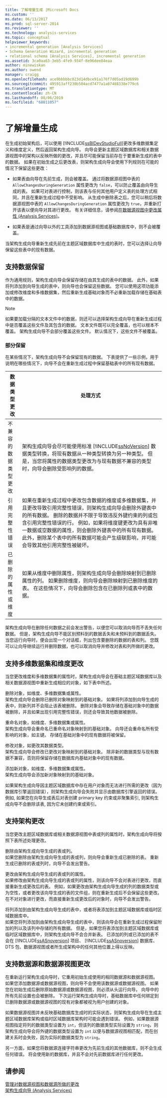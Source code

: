 ```yaml
---
title: 了解增量生成 |Microsoft Docs
ms.custom: ''
ms.date: 06/13/2017
ms.prod: sql-server-2014
ms.reviewer: ''
ms.technology: analysis-services
ms.topic: conceptual
helpviewer_keywords:
- incremental generation [Analysis Services]
- Schema Generation Wizard, incremental generation
- relational schema [Analysis Services], incremental generation
ms.assetid: 3ca0aa63-3eb5-4fe9-934f-8e96dee84eaa
author: minewiskan
ms.author: owend
manager: craigg
ms.openlocfilehash: ace9bbbbbc023d14dbce91a176f7d05ad19d699b
ms.sourcegitcommit: 495913aff230b504acd7477a1a07488338e779c6
ms.translationtype: MT
ms.contentlocale: zh-CN
ms.lasthandoff: 08/06/2019
ms.locfileid: "68811057"
---
```

# <a name="understanding-incremental-generation"></a>了解增量生成
  在生成初始架构后，可以使用 [!INCLUDE[ssBIDevStudioFull](../../includes/ssbidevstudiofull-md.md)]更改多维数据集定义和维度定义，然后返回架构生成向导。 向导会更新主题区域数据库和相关数据源视图中的架构以反映所做的更改，并且尽可能保留当前存在于要重新生成的表中的数据。 如果在初始生成之后更改表，则架构生成向导会使用下列规则在可能的情况下保留这些更改：  
  
-   如果表由向导在先前生成，则会被覆盖。 通过将数据源视图中表的 `AllowChangesDuringGeneration` 属性更改为 `false`，可以防止覆盖由向导生成的表。 如果可对表进行控制，则该表与任何其他用户定义表的处理方式相同，并且在重新生成过程中不受影响。 从生成中删除表之后，您可以稍后将数据源视图中表的 `AllowChangesDuringGeneration` 属性更改为 `true`，并重新打开该表以便向导对其进行更改。 有关详细信息，请参阅[在数据源视图中更改属性 (Analysis Services)](change-properties-in-a-data-source-view-analysis-services.md)。  
  
-   如果表是通过向导以外的工具添加到数据源视图或基础数据库中，则不会被覆盖。  
  
 当架构生成向导重新生成先前在主题区域数据库中生成的表时，您可以选择让向导保留这些表中的现有数据。  
  
## <a name="supporting-data-preservation"></a>支持数据保留  
 作为通用规则，架构生成向导会保留存储在由其生成的表中的数据。 此外，如果将列添加到向导生成的表中，则向导也会保留这些数据。 您可以使用这项功能添加或修改维度和多维数据集，然后重新生成基础对象而不必重新加载存储在基础表中的数据。  
  
> [!NOTE]  
>  如果要加载分隔的文本文件中的数据，则还可以选择架构生成向导在重新生成过程中是否覆盖这些文件及其包含的数据。 文本文件既可以完全覆盖，也可以根本不覆盖。 架构生成向导不会部分覆盖这些文件。 默认情况下，这些文件不被覆盖。  
  
### <a name="partial-preservation"></a>部分保留  
 在某些情况下，架构生成向导不会保留现有的数据。 下表提供了一些示例，用于说明在哪些情况下，向导不会在重新生成过程中保留基础表中的所有现有数据。  
  
|数据类型更改|处理方式|  
|-------------------------|---------------|  
|不兼容的数据类型更改|架构生成向导会尽可能使用标准 [!INCLUDE[ssNoVersion](../../includes/ssnoversion-md.md)] 数据类型转换，将现有数据从一种类型转换为另一种类型。 但是，当您将属性的数据类型更改为与现有数据不兼容的类型时，向导会删除受影响列的数据。|  
|引用完整性错误|如果在重新生成过程中更改包含数据的维度或多维数据集，并且更改导致引用完整性错误，则架构生成向导会删除外键表中的所有数据。 删除的数据并不限于导致违反外键约束的列或包含引用完整性错误的行。 例如，如果将维度键更改为具有非唯一数据或空数据的属性，则会删除外键表中的所有现有数据。 此外，删除某个表中的所有数据可能会产生级联影响，并可能会导致其他引用完整性被破坏。|  
|已删除的属性或维度|如果从维度中删除属性，则架构生成向导会删除映射到已删除属性的列。 如果删除维度，则向导会删除映射到已删除维度的表。 在这些情况下，向导会删除包含在已删除列或表中的数据。|  
  
 架构生成向导在删除任何数据之前会发出警告，以便您可以取消向导而不丢失任何数据。 但是，架构生成向导不能区别预料到的数据丢失和未预料到的数据丢失。 当您运行向导时，便会出现一个对话框，列出包含要删除的数据的表和列。 您既可以让向导继续运行并删除数据，也可以取消向导并修改对表和列所做的更改。  
  
## <a name="supporting-cube-and-dimension-changes"></a>支持多维数据集和维度更改  
 当您更改维度和多维数据集的属性时，架构生成向导会在基础主题区域数据库以及相关数据源视图中重新生成相应的对象，如下表中所述。  
  
 删除对象，如维度、多维数据集或属性。  
 架构生成向导会删除已删除对象映射到的基础对象。 如果将列添加到向导生成的表中，则新列并不会阻止该表被删除。 删除对象会导致存储在基础对象中的数据被删除，并且如果出现引用完整性错误，则还会导致其他数据被删除。  
  
 重命名对象，如维度、多维数据集或属性。  
 架构生成向导会重命名已重命名对象映射到的基础对象。 向导还会重命名所有受影响的对象，如主键。 存储在基础对象中的现有数据将被保留。  
  
 修改对象，如更改其数据类型。  
 架构生成向导会修改已更改对象映射到的基础对象。 除非新的数据类型与现有数据不兼容，否则将保留存储在数据库内基础对象中的现有数据。  
  
 添加新对象，如维度、多维数据集或属性。  
 架构生成向导会添加新对象映射到的基础对象。  
  
 如果架构生成向导因主题区域数据库中存在用户对象而无法进行所需的更改（因为数据库引擎返回错误），则架构生成向导会失败并显示由数据库引擎返回的错误。 例如, 如果您在向导生成表后对表创建 primary key 约束或非聚集索引, 则架构生成向导不会删除该表, 因为它未创建约束或索引。  
  
## <a name="supporting-schema-changes"></a>支持架构更改  
 当您更改主题区域数据库或相关数据源视图中表或列的属性时，架构生成向导将按照下表所述处理更改。  
  
 删除由架构生成向导生成的表或列。  
 如果您删除由架构生成向导生成的表或列，则向导会重新生成已删除的表。 重新生成已删除的表或列时，向导不会发出警告。  
  
 更改由架构生成向导生成的表或列的属性。  
 如果修改由架构生成向导生成的表或列的属性，则该向导不会对表进行更改，而直接重新生成更改后的表。 例如，如果更改由架构生成向导生成的列的数据类型或为空性，或者更改该向导生成的表的文件组，则在重新生成后不会保留这些更改。 在不对对象进行更改，而直接重新生成更改后的对象时，向导不会发出警告。  
  
 将列添加到由架构生成向导生成的表中，或者将表添加到主题区域数据库或临时区域数据库中。  
 如果您将列添加到由架构生成向导生成的表中，则该向导会在重新生成过程保留附加的列以及该列中存储的所有数据。 但是，如果您将表添加到主题区域数据库或临时区域数据库中，则架构生成向导不会合并新表。 已添加的列或已添加的表不会在 [!INCLUDE[ssASnoversion](../../includes/ssasnoversion-md.md)] 项目、 [!INCLUDE[ssASnoversion](../../includes/ssasnoversion-md.md)] 数据库、DTS 包、数据源视图或者所生成架构中的任何其他位置上得以反映。  
  
## <a name="supporting-data-source-and-data-source-view-changes"></a>支持数据源和数据源视图更改  
 在重新运行架构生成向导时，它重用初始生成使用的相同数据源和数据源视图。 如果您添加数据源或数据源视图，则向导不会使用该数据源或数据源视图。 如果您在初始生成后删除原始数据源或数据源视图，则必须从头运行向导。 向导中的所有先前设置也会被删除。 下次运行架构生成向导时，基础数据库中任何绑定到已删除数据源或数据源视图的现有对象都被视为用户创建的对象。  
  
 如果数据源视图并未反映基础数据库生成时的实际状态，则架构生成向导在生成主题区域数据库架构或临时区域数据库架构时可能会遇到错误。 例如，如果数据源视图指定将列的数据类型设置为 `int`，但该列的数据类型实际设置为 `string`，则架构生成向导会将外键的数据类型设置为 `int` 以便与数据源视图相匹配，而在创建关系时会失败，因为实际的数据类型为 `string`。  
  
 另一方面，如果您将数据源连接字符串更改为先前生成的其他数据库，则不会生成任何错误。 将会使用新的数据库，并且不会对先前数据库进行任何更改。  
  
## <a name="see-also"></a>请参阅  
 [管理对数据源视图和数据源所做的更改](manage-changes-to-data-source-views-and-data-sources.md)   
 [架构生成向导 (Analysis Services)](schema-generation-wizard-analysis-services.md)  
  
  
